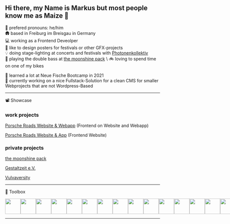 ## Hi there, my Name is Markus but most people know me as Maize 👋

🙂 prefered pronouns: he/him \
🛖 based in Freiburg im Breisgau in Germany \
💻 working as a Frontend Deveolper\
🎨 like to design posters for festivals or other GFX-projects \
💡 doing stage-lighting at concerts and festivals with <a href="https://photonenkollektiv.de">Photonenkollektiv</a>\
🎻 playing the double bass at <a href="https://themoonshinepack.com">the moonshine pack</a> \ 
🚲 loving to spend time on one of my bikes 

🧠 learned a lot at Neue Fische Bootcamp in 2021\
🔭 currently working on a nice Fullstack-Solution for a clean CMS for smaller Webprojects that are not Wordpress-Based

---
📽️ Showcase

### work projects
 <a href="https://roads.porsche.com">Porsche Roads Website & Webapp</a> 
(Frontend on Website and Webapp) 

 <a href="https://euro.com">Porsche Roads Website & App</a>
 (Frontend Website) 

### private projects 
 <a href="https://themoonshinepack.com">the moonshine pack</a> 
 
 <a href="https://gestaltzeit.de">Gestaltzeit e.V.</a> 
 
 <a href="https://vulvaversity.de">Vulvaversity</a> 
 
---

🧰 Toolbox

<div style="display: flex; gap:'10px'">
<img width="50" height="50" src="https://cdn.jsdelivr.net/gh/devicons/devicon@latest/icons/html5/html5-original.svg" />
<img width="50" height="50" src="https://cdn.jsdelivr.net/gh/devicons/devicon@latest/icons/css3/css3-original.svg" />
<img width="50" height="50" src="https://cdn.jsdelivr.net/gh/devicons/devicon@latest/icons/javascript/javascript-original.svg" />
<img width="50" height="50" src="https://cdn.jsdelivr.net/gh/devicons/devicon@latest/icons/react/react-original.svg" />
<img width="50" height="50" src="https://cdn.jsdelivr.net/gh/devicons/devicon@latest/icons/sass/sass-original.svg" />
<img width="50" height="50" src="https://cdn.jsdelivr.net/gh/devicons/devicon@latest/icons/wordpress/wordpress-plain.svg" />
<img width="50" height="50" src="https://cdn.jsdelivr.net/gh/devicons/devicon@latest/icons/docker/docker-original.svg" />
<img width="50" height="50" src="https://cdn.jsdelivr.net/gh/devicons/devicon@latest/icons/figma/figma-original.svg" />
<img width="50" height="50" src="https://cdn.jsdelivr.net/gh/devicons/devicon@latest/icons/filezilla/filezilla-original.svg" />
<img width="50" height="50" src="https://cdn.jsdelivr.net/gh/devicons/devicon@latest/icons/github/github-original.svg" />
<img width="50" height="50" src="https://cdn.jsdelivr.net/gh/devicons/devicon@latest/icons/gitlab/gitlab-original.svg" />
<img width="50" height="50" src="https://cdn.jsdelivr.net/gh/devicons/devicon@latest/icons/inkscape/inkscape-original.svg" />
<img width="50" height="50" src="https://cdn.jsdelivr.net/gh/devicons/devicon@latest/icons/jira/jira-original-wordmark.svg" />
<img width="50" height="50" src="https://cdn.jsdelivr.net/gh/devicons/devicon@latest/icons/materialui/materialui-original.svg" />
<img width="50" height="50" src="https://cdn.jsdelivr.net/gh/devicons/devicon@latest/icons/nextjs/nextjs-original.svg" />
<img width="50" height="50" src="https://cdn.jsdelivr.net/gh/devicons/devicon@latest/icons/npm/npm-original-wordmark.svg" />
<img width="50" height="50" src="https://cdn.jsdelivr.net/gh/devicons/devicon@latest/icons/notion/notion-original.svg" />
<img width="50" height="50" src="https://cdn.jsdelivr.net/gh/devicons/devicon@latest/icons/photoshop/photoshop-original.svg" />
<img width="50" height="50" src="https://cdn.jsdelivr.net/gh/devicons/devicon@latest/icons/php/php-original.svg" />
<img width="50" height="50" src="https://cdn.jsdelivr.net/gh/devicons/devicon@latest/icons/postman/postman-original.svg" />
<img width="50" height="50" src="https://cdn.jsdelivr.net/gh/devicons/devicon@latest/icons/storybook/storybook-original.svg" />
<img width="50" height="50" src="https://cdn.jsdelivr.net/gh/devicons/devicon@latest/icons/visualstudio/visualstudio-original.svg" />
</div>

---

          

